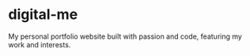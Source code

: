 # digital-me
My personal portfolio website built with passion and code, featuring my work and interests.
